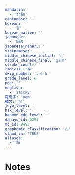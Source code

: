 ```yaml
---
mandarin:
  - 'zhān'
cantonese: ''
korean:
  - '점'
korean_native: ''
japanese:
  - 'NEN'
japanese_nanori: ''
vietnamese:
middle_chinese_initial: 'ɳ'
middle_chinese_final: 'ɣiᴇm'
stroke_count: ''
radical: '米'
skip_number: '1-6-5'
grade_level: 6
pos: ''
english:
  - 'sticky'
羅馬字: 'nem'
韓文: '넘'
joyo_level: ''
hsk_level: ''
hanmun_edu_level: ''
danayo_id: 6294
mc_id: 8493
graphemic_classification: '占'
stand_in: 'TRUE'
aliases:
  - '黏'
---
```


# Notes
